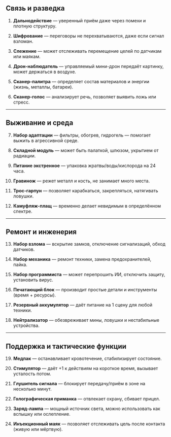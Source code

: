## **Связь и разведка**

1. **Дальнодействие** — уверенный приём даже через помехи и плотную структуру.
    
2. **Шифрование** — переговоры не перехватываются, даже если сигнал взломан.
    
3. **Слежение** — может отслеживать перемещение целей по датчикам или маякам.
    
4. **Дрон-наблюдатель** — управляемый мини-дрон передаёт картинку, может держаться в воздухе.
    
5. **Сканер-палитра** — определяет состав материалов и энергии (жизнь, металлы, батареи).
    
6. **Сканер-голос** — анализирует речь, позволяет выявить ложь или стресс.
    

---

## **Выживание и среда**

7. **Набор адаптации** — фильтры, обогрев, гидрогель — помогает выжить в агрессивной среде.
    
8. **Складной модуль** — может быть палаткой, шлюзом, укрытием от радиации.
    
9. **Питание экстренное** — упаковка жратвы/воды/кислорода на 24 часа.
    
10. **Гравинож** — режет металл и кость, не занимает много места.
    
11. **Трос-гарпун** — позволяет карабкаться, закрепляться, натягивать ловушки.
    
12. **Камуфляж-плащ** — временно делает невидимым в определённом спектре.
    

---

## **Ремонт и инженерия**

13. **Набор взлома** — вскрытие замков, отключение сигнализаций, обход датчиков.
    
14. **Набор механика** — ремонт техники, замена предохранителей, пайка.
    
15. **Набор программиста** — может перепрошить ИИ, отключить защиту, установить вирус.
    
16. **Печатающий блок** — производит простые детали и инструменты (время + ресурсы).
    
17. **Резервный аккумулятор** — даёт питание на 1 сцену для любой техники.
    
18. **Нейтрализатор** — обезвреживает мины, ловушки и нестабильные устройства.
    

---

## **Поддержка и тактические функции**

19. **Медпак** — останавливает кровотечение, стабилизирует состояние.
    
20. **Стимулятор** — даёт +1 к действиям на короткое время, вызывает усталость потом.
    
21. **Глушитель сигнала** — блокирует передачу/приём в зоне на несколько минут.
    
22. **Голографическая приманка** — отвлекает охрану, сбивает прицел.
    
23. **Заряд-лампа** — мощный источник света, можно использовать как вспышку или ослепление.
    
24. **Инъекционный маяк** — позволяет отслеживать цель после контакта (живую или мёртвую).
